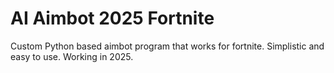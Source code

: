# AI Aimbot 2025 Fortnite
Custom Python based aimbot program that works for fortnite. Simplistic and easy to use. Working in 2025.
